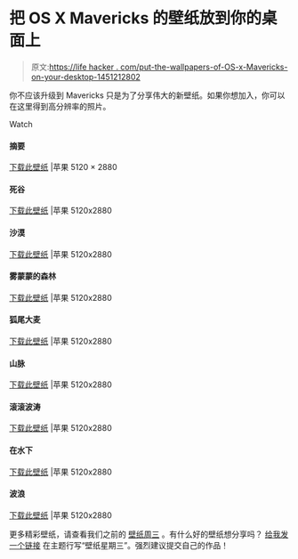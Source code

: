 # 把 OS X Mavericks 的壁纸放到你的桌面上

> 原文:[https://life hacker . com/put-the-wallpapers-of-OS-x-Mavericks-on-your-desktop-1451212802](https://lifehacker.com/put-the-wallpapers-of-os-x-mavericks-on-your-desktop-1451212802)

你不应该升级到 Mavericks 只是为了分享伟大的新壁纸。如果你想加入，你可以在这里得到高分辨率的照片。

Watch

#### 摘要

[下载此壁纸](http://toasterdog.com/files/Abstract.jpg) |苹果 5120 × 2880

#### 死谷

[下载此壁纸](http://toasterdog.com/files/DeathValley.jpg) |苹果 5120x2880

#### 沙漠

[下载此壁纸](http://toasterdog.com/files/Desert.jpg) |苹果 5120x2880

#### 雾蒙蒙的森林

[下载此壁纸](http://toasterdog.com/files/Desert.jpg) |苹果 5120x2880

#### 狐尾大麦

[下载此壁纸](http://toasterdog.com/files/FoxtailBarley.jpg) |苹果 5120x2880

#### 山脉

[下载此壁纸](http://toasterdog.com/files/MountainRange.jpg) |苹果 5120x2880

#### 滚滚波涛

[下载此壁纸](http://toasterdog.com/files/RollingWaves.jpg) |苹果 5120x2880

#### 在水下

[下载此壁纸](http://toasterdog.com/files/Underwater.jpg) |苹果 5120x2880

#### 波浪

[下载此壁纸](http://toasterdog.com/files/Wave.jpg) |苹果 5120x2880

更多精彩壁纸，请查看我们之前的 [壁纸周三](http://lifehacker.com/#!wallpaperwednesday) 。有什么好的壁纸想分享吗？ [给我发一个链接](mailto:adachis@lifehacker.com) 在主题行写“壁纸星期三”。强烈建议提交自己的作品！